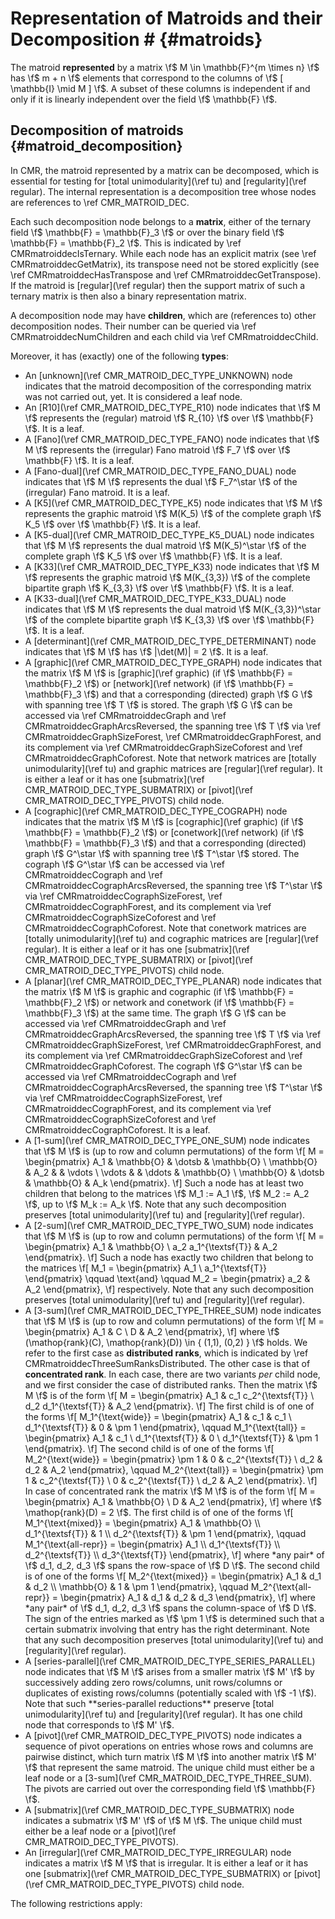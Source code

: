 # Representation of Matroids and their Decomposition # {#matroids}

The matroid **represented** by a matrix \f$ M \in \mathbb{F}^{m \times n} \f$ has \f$ m + n \f$ elements that correspond to the columns of \f$ [ \mathbb{I} \mid M ] \f$.
A subset of these columns is independent if and only if it is linearly independent over the field \f$ \mathbb{F} \f$.

## Decomposition of matroids {#matroid_decomposition}

In CMR, the matroid represented by a matrix can be decomposed, which is essential for testing for [total unimodularity](\ref tu) and [regularity](\ref regular).
The internal representation is a decomposition tree whose nodes are references to \ref CMR_MATROID_DEC.

Each such decomposition node belongs to a **matrix**, either of the ternary field \f$ \mathbb{F} = \mathbb{F}_3 \f$ or over the binary field \f$ \mathbb{F} = \mathbb{F}_2 \f$.
This is indicated by \ref CMRmatroiddecIsTernary.
While each node has an explicit matrix (see \ref CMRmatroiddecGetMatrix), its transpose need not be stored explicitly (see \ref CMRmatroiddecHasTranspose and \ref CMRmatroiddecGetTranspose).
If the matroid is [regular](\ref regular) then the support matrix of such a ternary matrix is then also a binary representation matrix.

A decomposition node may have **children**, which are (references to) other decomposition nodes.
Their number can be queried via \ref CMRmatroiddecNumChildren and each child via \ref CMRmatroiddecChild.

Moreover, it has (exactly) one of the following **types**:

 - An [unknown](\ref CMR_MATROID_DEC_TYPE_UNKNOWN) node indicates that the matroid decomposition of the corresponding matrix was not carried out, yet.
   It is considered a leaf node.
 - An [R10](\ref CMR_MATROID_DEC_TYPE_R10) node indicates that \f$ M \f$ represents the (regular) matroid \f$ R_{10} \f$ over \f$ \mathbb{F} \f$.
   It is a leaf.
 - A [Fano](\ref CMR_MATROID_DEC_TYPE_FANO) node indicates that \f$ M \f$ represents the (irregular) Fano matroid \f$ F_7 \f$ over \f$ \mathbb{F} \f$.
   It is a leaf.
 - A [Fano-dual](\ref CMR_MATROID_DEC_TYPE_FANO_DUAL) node indicates that \f$ M \f$ represents the dual \f$ F_7^\star \f$ of the (irregular) Fano matroid.
   It is a leaf.
 - A [K5](\ref CMR_MATROID_DEC_TYPE_K5) node indicates that \f$ M \f$ represents the graphic matroid \f$ M(K_5) \f$ of the complete graph \f$ K_5 \f$ over \f$ \mathbb{F} \f$.
   It is a leaf.
 - A [K5-dual](\ref CMR_MATROID_DEC_TYPE_K5_DUAL) node indicates that \f$ M \f$ represents the dual matroid \f$ M(K_5)^\star \f$ of the complete graph \f$ K_5 \f$ over \f$ \mathbb{F} \f$.
   It is a leaf.
 - A [K33](\ref CMR_MATROID_DEC_TYPE_K33) node indicates that \f$ M \f$ represents the graphic matroid \f$ M(K_{3,3}) \f$ of the complete bipartite graph \f$ K_{3,3} \f$ over \f$ \mathbb{F} \f$.
   It is a leaf.
 - A [K33-dual](\ref CMR_MATROID_DEC_TYPE_K33_DUAL) node indicates that \f$ M \f$ represents the dual matroid \f$ M(K_{3,3})^\star \f$ of the complete bipartite graph \f$ K_{3,3} \f$ over \f$ \mathbb{F} \f$.
   It is a leaf.
 - A [determinant](\ref CMR_MATROID_DEC_TYPE_DETERMINANT) node indicates that \f$ M \f$ has \f$ |\det(M)| = 2 \f$.
   It is a leaf.
 - A [graphic](\ref CMR_MATROID_DEC_TYPE_GRAPH) node indicates that the matrix \f$ M \f$ is [graphic](\ref graphic) (if \f$ \mathbb{F} = \mathbb{F}_2 \f$) or [network](\ref network) (if \f$ \mathbb{F} = \mathbb{F}_3 \f$) and that a corresponding (directed) graph \f$ G \f$ with spanning tree \f$ T \f$ is stored.
   The graph \f$ G \f$ can be accessed via \ref CMRmatroiddecGraph and \ref CMRmatroiddecGraphArcsReversed, the spanning tree \f$ T \f$ via \ref CMRmatroiddecGraphSizeForest, \ref CMRmatroiddecGraphForest, and its complement via \ref CMRmatroiddecGraphSizeCoforest and \ref CMRmatroiddecGraphCoforest.
   Note that network matrices are [totally unimodularity](\ref tu) and graphic matrices are [regular](\ref regular).
   It is either a leaf or it has one [submatrix](\ref CMR_MATROID_DEC_TYPE_SUBMATRIX) or [pivot](\ref CMR_MATROID_DEC_TYPE_PIVOTS) child node.
 - A [cographic](\ref CMR_MATROID_DEC_TYPE_COGRAPH) node indicates that the matrix \f$ M \f$ is [cographic](\ref graphic) (if \f$ \mathbb{F} = \mathbb{F}_2 \f$) or [conetwork](\ref network) (if \f$ \mathbb{F} = \mathbb{F}_3 \f$) and that a corresponding (directed) graph \f$ G^\star \f$ with spanning tree \f$ T^\star \f$ stored.
   The cograph \f$ G^\star \f$ can be accessed via \ref CMRmatroiddecCograph and \ref CMRmatroiddecCographArcsReversed, the spanning tree \f$ T^\star \f$ via \ref CMRmatroiddecCographSizeForest, \ref CMRmatroiddecCographForest, and its complement via \ref CMRmatroiddecCographSizeCoforest and \ref CMRmatroiddecCographCoforest.
   Note that conetwork matrices are [totally unimodularity](\ref tu) and cographic matrices are [regular](\ref regular).
   It is either a leaf or it has one [submatrix](\ref CMR_MATROID_DEC_TYPE_SUBMATRIX) or [pivot](\ref CMR_MATROID_DEC_TYPE_PIVOTS) child node.
 - A [planar](\ref CMR_MATROID_DEC_TYPE_PLANAR) node indicates that the matrix \f$ M \f$ is graphic and cographic (if \f$ \mathbb{F} = \mathbb{F}_2 \f$) or network and conetwork (if \f$ \mathbb{F} = \mathbb{F}_3 \f$) at the same time.
   The graph \f$ G \f$ can be accessed via \ref CMRmatroiddecGraph and \ref CMRmatroiddecGraphArcsReversed, the spanning tree \f$ T \f$ via \ref CMRmatroiddecGraphSizeForest, \ref CMRmatroiddecGraphForest, and its complement via \ref CMRmatroiddecGraphSizeCoforest and \ref CMRmatroiddecGraphCoforest.
   The cograph \f$ G^\star \f$ can be accessed via \ref CMRmatroiddecCograph and \ref CMRmatroiddecCographArcsReversed, the spanning tree \f$ T^\star \f$ via \ref CMRmatroiddecCographSizeForest, \ref CMRmatroiddecCographForest, and its complement via \ref CMRmatroiddecCographSizeCoforest and \ref CMRmatroiddecCographCoforest.
   It is a leaf.
 - A [1-sum](\ref CMR_MATROID_DEC_TYPE_ONE_SUM) node indicates that \f$ M \f$ is (up to row and column permutations) of the form
   \f[
      M = \begin{pmatrix}
            A_1        & \mathbb{O} & \dotsb     & \mathbb{O} \\
            \mathbb{O} & A_2        &            & \vdots \\
            \vdots     &            & \ddots     & \mathbb{O} \\
            \mathbb{O} & \dotsb     & \mathbb{O} & A_k
          \end{pmatrix}.
   \f]
   Such a node has at least two children that belong to the matrices \f$ M_1 := A_1 \f$, \f$ M_2 := A_2 \f$, up to \f$ M_k := A_k \f$.
   Note that any such decomposition preserves [total unimodularity](\ref tu) and [regularity](\ref regular).
 - A [2-sum](\ref CMR_MATROID_DEC_TYPE_TWO_SUM) node indicates that \f$ M \f$ is (up to row and column permutations) of the form
   \f[
      M = \begin{pmatrix} A_1 & \mathbb{O} \\ a_2 a_1^{\textsf{T}} & A_2 \end{pmatrix}.
   \f]
   Such a node has exactly two children that belong to the matrices
   \f[
      M_1 = \begin{pmatrix} A_1 \\ a_1^{\textsf{T}} \end{pmatrix}
      \qquad \text{and} \qquad
      M_2 = \begin{pmatrix} a_2 & A_2 \end{pmatrix},
   \f]
   respectively.
   Note that any such decomposition preserves [total unimodularity](\ref tu) and [regularity](\ref regular).
 - A [3-sum](\ref CMR_MATROID_DEC_TYPE_THREE_SUM) node indicates that \f$ M \f$ is (up to row and column permutations) of the form
   \f[
      M = \begin{pmatrix} A_1 & C \\ D & A_2 \end{pmatrix},
   \f]
   where \f$ (\mathop{rank}(C), \mathop{rank}(D)) \in \{ (1,1), (0,2) \} \f$ holds.
   We refer to the first case as **distributed ranks**, which is indicated by \ref CMRmatroiddecThreeSumRanksDistributed.
   The other case is that of **concentrated rank**.
   In each case, there are two variants *per* child node, and we first consider the case of distributed ranks.
   Then the matrix \f$ M \f$ is of the form
   \f[
      M = \begin{pmatrix} 
            A_1 & c_1 c_2^{\textsf{T}} \\ 
            d_2 d_1^{\textsf{T}} & A_2
          \end{pmatrix}.
   \f]
   The first child is of one of the forms
   \f[
     M_1^{\text{wide}} =  \begin{pmatrix}
                            A_1 & c_1 & c_1 \\
                            d_1^{\textsf{T}} & 0 & \pm 1
                          \end{pmatrix}, \qquad
     M_1^{\text{tall}} =  \begin{pmatrix}
                            A_1 & c_1 \\
                            d_1^{\textsf{T}} & 0 \\
                            d_1^{\textsf{T}} & \pm 1
                          \end{pmatrix}.
   \f]
   The second child is of one of the forms
   \f[
     M_2^{\text{wide}} =  \begin{pmatrix}
                            \pm 1 & 0 & c_2^{\textsf{T}} \\
                            d_2 & d_2 & A_2
                          \end{pmatrix}, \qquad
     M_2^{\text{tall}} =  \begin{pmatrix}
                            \pm 1 & c_2^{\textsf{T}} \\
                            0 & c_2^{\textsf{T}} \\
                            d_2 & A_2
                          \end{pmatrix}.
   \f]
   In case of concentrated rank the matrix \f$ M \f$ is of the form
   \f[
      M = \begin{pmatrix} 
            A_1 & \mathbb{O} \\
            D & A_2
          \end{pmatrix},
   \f]
   where \f$ \mathop{rank}(D) = 2 \f$. 
   The first child is of one of the forms
   \f[
     M_1^{\text{mixed}} =  \begin{pmatrix}
                            A_1 & \mathbb{O} \\
                            d_1^{\textsf{T}} & 1 \\
                            d_2^{\textsf{T}} & \pm 1
                          \end{pmatrix}, \qquad
     M_1^{\text{all-repr}} =  \begin{pmatrix}
                            A_1 \\
                            d_1^{\textsf{T}} \\
                            d_2^{\textsf{T}} \\
                            d_3^{\textsf{T}} 
                          \end{pmatrix},
   \f]
   where *any pair* of \f$ d_1, d_2, d_3 \f$ spans the row-space of \f$ D \f$.
   The second child is of one of the forms
   \f[
     M_2^{\text{mixed}} =  \begin{pmatrix}
                            A_1 & d_1 & d_2 \\
                            \mathbb{O} & 1 & \pm 1
                          \end{pmatrix}, \qquad
     M_2^{\text{all-repr}} =  \begin{pmatrix}
                            A_1 & d_1 & d_2 & d_3
                          \end{pmatrix},
   \f]
   where *any pair* of \f$ d_1, d_2, d_3 \f$ spans the column-space of \f$ D \f$.
   The sign of the entries marked as \f$ \pm 1 \f$ is determined such that a certain submatrix involving that entry has the right determinant.
   Note that any such decomposition preserves [total unimodularity](\ref tu) and [regularity](\ref regular).
 - A [series-parallel](\ref CMR_MATROID_DEC_TYPE_SERIES_PARALLEL) node indicates that \f$ M \f$ arises from a smaller matrix \f$ M' \f$ by successively adding zero rows/columns, unit rows/columns or duplicates of existing rows/columns (potentially scaled with \f$ -1 \f$).
   Note that such **series-parallel reductions** preserve [total unimodularity](\ref tu) and [regularity](\ref regular).
   It has one child node that corresponds to \f$ M' \f$.
 - A [pivot](\ref CMR_MATROID_DEC_TYPE_PIVOTS) node indicates a sequence of pivot operations on entries whose rows and columns are pairwise distinct, which turn matrix \f$ M \f$ into another matrix \f$ M' \f$ that represent the same matroid.
   The unique child must either be a leaf node or a [3-sum](\ref CMR_MATROID_DEC_TYPE_THREE_SUM).
   The pivots are carried out over the corresponding field \f$ \mathbb{F} \f$.
 - A [submatrix](\ref CMR_MATROID_DEC_TYPE_SUBMATRIX) node indicates a submatrix \f$ M' \f$ of \f$ M \f$.
   The unique child must either be a leaf node or a [pivot](\ref CMR_MATROID_DEC_TYPE_PIVOTS).
 - An [irregular](\ref CMR_MATROID_DEC_TYPE_IRREGULAR) node indicates a matrix \f$ M \f$ that is irregular.
   It is either a leaf or it has one [submatrix](\ref CMR_MATROID_DEC_TYPE_SUBMATRIX) or [pivot](\ref CMR_MATROID_DEC_TYPE_PIVOTS) child node.

The following restrictions apply:
